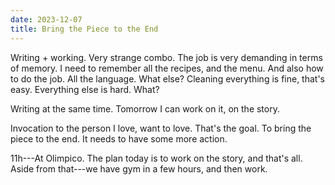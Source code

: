 ```yaml
---
date: 2023-12-07
title: Bring the Piece to the End
---
```


Writing + working. Very strange combo. The job is very demanding in terms of memory. I need to remember all the recipes, and the menu. And also how to do the job. All the language. What else? Cleaning everything is fine, that's easy. Everything else is hard. What?

Writing at the same time. Tomorrow I can work on it, on the story.

Invocation to the person I love, want to love. That's the goal. To bring the piece to the end. It needs to have some more action.

11h---At Olimpico. The plan today is to work on the story, and that's all. Aside from that---we have gym in a few hours, and then work.
